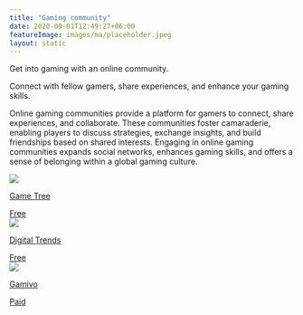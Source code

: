 ```yaml
---
title: "Gaming community"
date: 2020-09-01T12:49:27+06:00
featureImage: images/ma/placeholder.jpeg
layout: static
---
```


Get into gaming with an online community.

Connect with fellow gamers, share experiences, and enhance your gaming skills.

Online gaming communities provide a platform for gamers to connect, share experiences, and collaborate. These communities foster camaraderie, enabling players to discuss strategies, exchange insights, and build friendships based on shared interests. Engaging in online gaming communities expands social networks, enhances gaming skills, and offers a sense of belonging within a global gaming culture.

<a class="ma-link" href="https://gametree.me/blog/the-social-benefits-of-online-gaming-communities/"><div class="ma-card ma-card-Community"><div class="ma-icon"><img src ="/images/Icon-check - community - opacity.svg"/></div><div class="ma-name"><p>Game Tree</p></div><div class="ma-paid-text"><span>Free</span></div></div></a><a class="ma-link" href="https://www.digitaltrends.com/gaming/how-to-get-into-gaming/"><div class="ma-card ma-card-Community"><div class="ma-icon"><img src ="/images/Icon-check - community - opacity.svg"/></div><div class="ma-name"><p>Digital Trends</p></div><div class="ma-paid-text"><span>Free</span></div></div></a><a class="ma-link" href="https://www.awin1.com/cread.php?awinmid=50027&awinaffid=1198638&ued=https%3A%2F%2Fwww.gamivo.com%2F"><div class="ma-card ma-card-Community"><div class="ma-icon"><img src ="/images/Icon-pound - community - opacity.svg"/></div><div class="ma-name"><p>Gamivo</p></div><div class="ma-paid-text"><span>Paid</span></div></div></a>  

<br/><br/>






